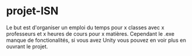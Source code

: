 # projet-ISN
Le but est d'organiser un emploi du temps pour x classes avec x professeurs et x heures de cours pour x matières.
Cependant le .exe manque de fonctionalités, si vous avez Unity vous pouvez en voir plus en ouvrant le projet.

